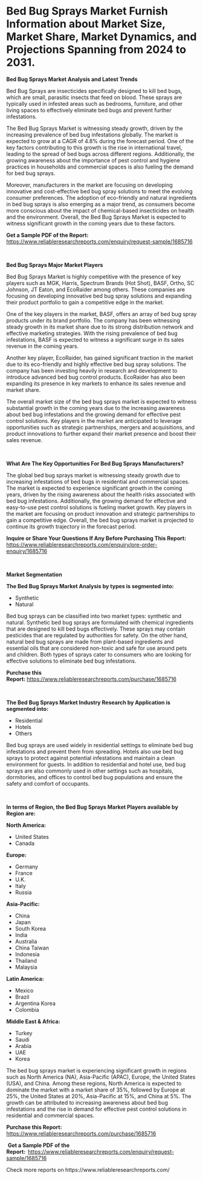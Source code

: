 <p><h1>Bed Bug Sprays Market Furnish Information about Market Size, Market Share, Market Dynamics, and Projections Spanning from 2024 to 2031.</h1></p><p><strong>Bed Bug Sprays Market Analysis and Latest Trends</strong></p>
<p><p>Bed Bug Sprays are insecticides specifically designed to kill bed bugs, which are small, parasitic insects that feed on blood. These sprays are typically used in infested areas such as bedrooms, furniture, and other living spaces to effectively eliminate bed bugs and prevent further infestations.</p><p>The Bed Bug Sprays Market is witnessing steady growth, driven by the increasing prevalence of bed bug infestations globally. The market is expected to grow at a CAGR of 4.8% during the forecast period. One of the key factors contributing to this growth is the rise in international travel, leading to the spread of bed bugs across different regions. Additionally, the growing awareness about the importance of pest control and hygiene practices in households and commercial spaces is also fueling the demand for bed bug sprays.</p><p>Moreover, manufacturers in the market are focusing on developing innovative and cost-effective bed bug spray solutions to meet the evolving consumer preferences. The adoption of eco-friendly and natural ingredients in bed bug sprays is also emerging as a major trend, as consumers become more conscious about the impact of chemical-based insecticides on health and the environment. Overall, the Bed Bug Sprays Market is expected to witness significant growth in the coming years due to these factors.</p></p>
<p><strong>Get a Sample PDF of the Report:&nbsp;</strong> <a href="https://www.reliableresearchreports.com/enquiry/request-sample/1685716">https://www.reliableresearchreports.com/enquiry/request-sample/1685716</a></p>
<p>&nbsp;</p>
<p><strong>Bed Bug Sprays Major Market Players</strong></p>
<p><p>Bed Bug Sprays Market is highly competitive with the presence of key players such as MGK, Harris, Spectrum Brands (Hot Shot), BASF, Ortho, SC Johnson, JT Eaton, and EcoRaider among others. These companies are focusing on developing innovative bed bug spray solutions and expanding their product portfolio to gain a competitive edge in the market.</p><p>One of the key players in the market, BASF, offers an array of bed bug spray products under its brand portfolio. The company has been witnessing steady growth in its market share due to its strong distribution network and effective marketing strategies. With the rising prevalence of bed bug infestations, BASF is expected to witness a significant surge in its sales revenue in the coming years.</p><p>Another key player, EcoRaider, has gained significant traction in the market due to its eco-friendly and highly effective bed bug spray solutions. The company has been investing heavily in research and development to introduce advanced bed bug control products. EcoRaider has also been expanding its presence in key markets to enhance its sales revenue and market share.</p><p>The overall market size of the bed bug sprays market is expected to witness substantial growth in the coming years due to the increasing awareness about bed bug infestations and the growing demand for effective pest control solutions. Key players in the market are anticipated to leverage opportunities such as strategic partnerships, mergers and acquisitions, and product innovations to further expand their market presence and boost their sales revenue.</p></p>
<p>&nbsp;</p>
<p><strong>What Are The Key Opportunities For Bed Bug Sprays Manufacturers?</strong></p>
<p><p>The global bed bug sprays market is witnessing steady growth due to increasing infestations of bed bugs in residential and commercial spaces. The market is expected to experience significant growth in the coming years, driven by the rising awareness about the health risks associated with bed bug infestations. Additionally, the growing demand for effective and easy-to-use pest control solutions is fueling market growth. Key players in the market are focusing on product innovation and strategic partnerships to gain a competitive edge. Overall, the bed bug sprays market is projected to continue its growth trajectory in the forecast period.</p></p>
<p><strong>Inquire or Share Your Questions If Any Before Purchasing This Report:</strong> <a href="https://www.reliableresearchreports.com/enquiry/pre-order-enquiry/1685716">https://www.reliableresearchreports.com/enquiry/pre-order-enquiry/1685716</a></p>
<p>&nbsp;</p>
<p><strong>Market Segmentation</strong></p>
<p><strong>The Bed Bug Sprays Market Analysis by types is segmented into:</strong></p>
<p><ul><li>Synthetic</li><li>Natural</li></ul></p>
<p><p>Bed bug sprays can be classified into two market types: synthetic and natural. Synthetic bed bug sprays are formulated with chemical ingredients that are designed to kill bed bugs effectively. These sprays may contain pesticides that are regulated by authorities for safety. On the other hand, natural bed bug sprays are made from plant-based ingredients and essential oils that are considered non-toxic and safe for use around pets and children. Both types of sprays cater to consumers who are looking for effective solutions to eliminate bed bug infestations.</p></p>
<p><strong>Purchase this Report:&nbsp;</strong><a href="https://www.reliableresearchreports.com/purchase/1685716">https://www.reliableresearchreports.com/purchase/1685716</a></p>
<p>&nbsp;</p>
<p><strong>The Bed Bug Sprays Market Industry Research by Application is segmented into:</strong></p>
<p><ul><li>Residential</li><li>Hotels</li><li>Others</li></ul></p>
<p><p>Bed bug sprays are used widely in residential settings to eliminate bed bug infestations and prevent them from spreading. Hotels also use bed bug sprays to protect against potential infestations and maintain a clean environment for guests. In addition to residential and hotel use, bed bug sprays are also commonly used in other settings such as hospitals, dormitories, and offices to control bed bug populations and ensure the safety and comfort of occupants.</p></p>
<p>&nbsp;</p>
<p><strong>In terms of Region, the Bed Bug Sprays Market Players available by Region are:</strong></p>
<p>
    <p> <strong> North America: </strong>
        <ul>
            <li>United States</li>
            <li>Canada</li>
        </ul>
        </p> 
    <p> <strong> Europe: </strong>
        <ul>
            <li>Germany</li>
            <li>France</li>
            <li>U.K.</li>
            <li>Italy</li>
            <li>Russia</li>
        </ul>
        </p> 
    <p> <strong> Asia-Pacific: </strong>
        <ul>
            <li>China</li>
            <li>Japan</li>
            <li>South Korea</li>
            <li>India</li>
            <li>Australia</li>
            <li>China Taiwan</li>
            <li>Indonesia</li>
            <li>Thailand</li>
            <li>Malaysia</li>
        </ul>
        </p> 
    <p> <strong> Latin America: </strong>
        <ul>
            <li>Mexico</li>
            <li>Brazil</li>
            <li>Argentina Korea</li>
            <li>Colombia</li>
        </ul>
        </p> 
    <p> <strong> Middle East & Africa: </strong>
        <ul>
            <li>Turkey</li>
            <li>Saudi</li>
            <li>Arabia</li>
            <li>UAE</li>
            <li>Korea</li>
        </ul>
    </p>
    </p>
<p><p>The bed bug sprays market is experiencing significant growth in regions such as North America (NA), Asia-Pacific (APAC), Europe, the United States (USA), and China. Among these regions, North America is expected to dominate the market with a market share of 35%, followed by Europe at 25%, the United States at 20%, Asia-Pacific at 15%, and China at 5%. The growth can be attributed to increasing awareness about bed bug infestations and the rise in demand for effective pest control solutions in residential and commercial spaces.</p></p>
<p><strong>Purchase this Report: </strong><a href="https://www.reliableresearchreports.com/purchase/1685716">https://www.reliableresearchreports.com/purchase/1685716</a></p>
<p>&nbsp;<strong>Get a Sample PDF of the Report:&nbsp;&nbsp;</strong><a href="https://www.reliableresearchreports.com/enquiry/request-sample/1685716">https://www.reliableresearchreports.com/enquiry/request-sample/1685716</a></p>
<p><strong></strong></p>
<p>Check more reports on https://www.reliableresearchreports.com/</p>
